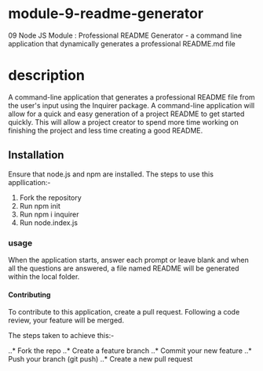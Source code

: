 # module-9-readme-generator
09 Node JS Module : Professional README Generator - a command line application that dynamically generates a professional README.md file

# description
A command-line application that generates a professional README file from the user's input using the Inquirer package. A command-line application will allow for a quick and easy generation of a project README to get started quickly. This will allow a project creator to spend more time working on finishing the project and less time creating a good README.
## Installation
Ensure that node.js and npm are installed. 
The steps to use this appllication:-

1. Fork the repository
2. Run npm init
3. Run npm i inquirer
4. Run node.index.js
### usage
When the application starts, answer each prompt or leave blank and when all the questions are answered, a file named README will be generated within the local folder.

#### Contributing
To contribute to this application, create a pull request. Following a code review, your feature will be merged.

The steps taken to achieve this:-

..* Fork the repo
..* Create a feature branch
..* Commit your new feature
..* Push your branch (git push)
..* Create a new pull request


